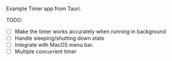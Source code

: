 Example Timer app from Tauri.

TODO:

- [ ] Make the timer works accurately when running in background
- [ ] Handle sleeping/shutting down state
- [ ] Integrate with MacOS menu bar.
- [ ] Multiple concurrent timer
